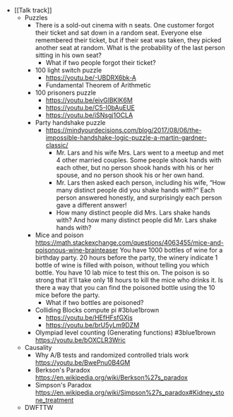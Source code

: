 - [[Talk track]]
	- Puzzles
		- There is a sold-out cinema with n seats. One customer forgot their ticket and sat down in a random seat. Everyone else remembered their ticket, but if their seat was taken, they picked another seat at random. What is the probability of the last person sitting in his own seat?
			- What if two people forgot their ticket?
		- 100 light switch puzzle
			- https://youtu.be/-UBDRX6bk-A
			- Fundamental Theorem of Arithmetic
		- 100 prisoners puzzle
			- https://youtu.be/eivGlBKlK6M
			- https://youtu.be/C5-I0bAuEUE
			- https://youtu.be/iSNsgj1OCLA
		- Party handshake puzzle
			- https://mindyourdecisions.com/blog/2017/08/06/the-impossible-handshake-logic-puzzle-a-martin-gardner-classic/
				- Mr. Lars and his wife Mrs. Lars went to a meetup and met 4 other married couples. Some people shook hands with each other, but no person shook hands with his or her spouse, and no person shook his or her own hand.
				- Mr. Lars then asked each person, including his wife, “How many distinct people did you shake hands with?” Each person answered honestly, and surprisingly each person gave a different answer!
				- How many distinct people did Mrs. Lars shake hands with? And how many distinct people did Mr. Lars shake hands with?
		- Mice and poison
		  https://math.stackexchange.com/questions/4063455/mice-and-poisonous-wine-brainteaser
		  You have 1000 bottles of wine for a birthday party. 20 hours before the party, the winery indicate 1 bottle of wine is filled with poison, without telling you which bottle. You have 10 lab mice to test this on. The poison is so strong that it'll take only 18 hours to kill the mice who drinks it. Is there a way that you can find the poisoned bottle using the 10 mice before the party.
			- What if two bottles are poisoned?
		- Colliding Blocks compute pi #3blue1brown
			- https://youtu.be/HEfHFsfGXjs
			- https://youtu.be/brU5yLm9DZM
		- Olympiad level counting (Generating functions) #3blue1brown 
		  https://youtu.be/bOXCLR3Wric
	- Causality
		- Why A/B tests and randomized controlled trials work
		  https://youtu.be/BwePnu0B4GM
		- Berkson's Paradox
		  https://en.wikipedia.org/wiki/Berkson%27s_paradox
		- Simpson's Paradox
		  https://en.wikipedia.org/wiki/Simpson%27s_paradox#Kidney_stone_treatment
	- DWFTTW